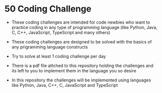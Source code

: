 # 50 Coding Challenge
- These coding challenges are intended for code newbies who want to practice coding in any type of programming language (like Python, Java, C, C++, JavaScript, TypeScript and many others)

- These coding challenges are designed to be solved with the basics of any prigramming language constructs

- Try to solve at least 1 coding challenge per day

- There is a pdf file attched to this repository holding the challenges and its left to you to implement them in the language you so desire

- In this repository the challenges will be implemented using languages like Python, Java, C++, C, JavaScript and TypeScript
